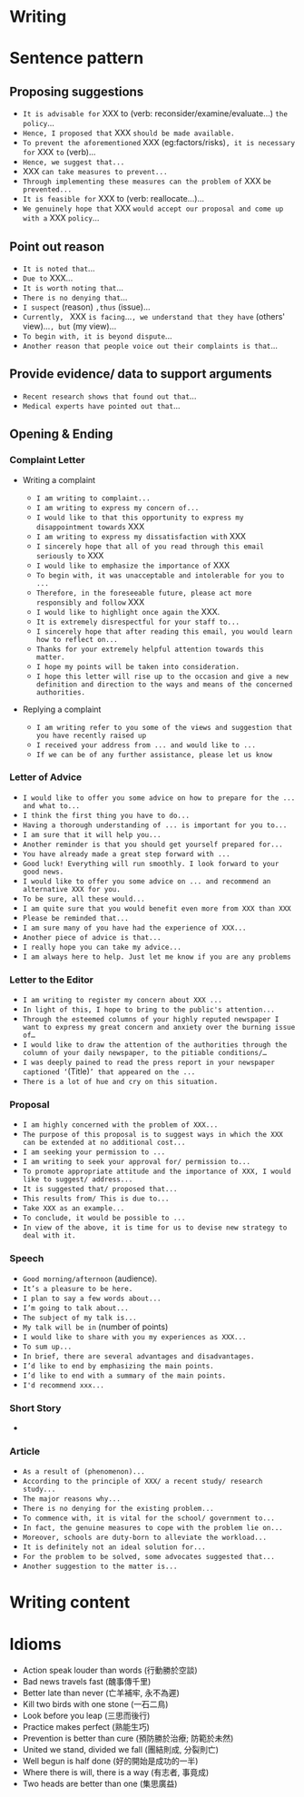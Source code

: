 # Writing

# Sentence pattern

## Proposing suggestions

* `It is advisable for` XXX to (verb: reconsider/examine/evaluate...) `the policy`...
* `Hence, I proposed that` XXX `should be made available.`
* `To prevent the aforementioned` XXX (eg:factors/risks)`, it is necessary for` XXX `to` (verb)...
* `Hence, we suggest that...`
* XXX `can take measures to prevent...`
* `Through implementing these measures can the problem of` XXX `be prevented...`
* `It is feasible for` XXX to (verb: reallocate...)...
* `We genuinely hope that` XXX `would accept our proposal and come up with a` XXX `policy`...

## Point out reason

* `It is noted that`...
* `Due to` XXX...
* `It is worth noting that`...
* `There is no denying that`...
* `I suspect` (reason) `,thus` (issue)...
* `Currently, ` XXX `is facing`...`, we understand that they have` (others' view)...`, but` (my view)...
* `To begin with, it is beyond dispute`...
* `Another reason that people voice out their complaints is that`...

## Provide evidence/ data to support arguments

* `Recent research shows that found out that`...
* `Medical experts have pointed out that`...

## Opening & Ending

### Complaint Letter

* Writing a complaint
    - `I am writing to complaint...`
    - `I am writing to express my concern of...`
    - `I would like to that this opportunity to express my disappointment towards` XXX
    - `I am writing to express my dissatisfaction with` XXX
    - `I sincerely hope that all of you read through this email seriously to` XXX
    - `I would like to emphasize the importance of` XXX
    - `To begin with, it was unacceptable and intolerable for you to ...`
    - `Therefore, in the foreseeable future, please act more responsibly and follow` XXX 
    - `I would like to highlight once again the` XXX.
    - `It is extremely disrespectful for your staff to...`
    - `I sincerely hope that after reading this email, you would learn how to reflect on...`
    - `Thanks for your extremely helpful attention towards this matter.`
    - `I hope my points will be taken into consideration.`
    - `I hope this letter will rise up to the occasion and give a new definition and direction to the ways and means of the concerned authorities.`

* Replying a complaint
    - `I am writing refer to you some of the views and suggestion that you have recently raised up`
    - `I received your address from ... and would like to ...`
    - `If we can be of any further assistance, please let us know`

### Letter of Advice

* `I would like to offer you some advice on how to prepare for the ... and what to...`
* `I think the first thing you have to do...`
* `Having a thorough understanding of ... is important for you to...`
* `I am sure that it will help you...`
* `Another reminder is that you should get yourself prepared for...`
* `You have already made a great step forward with ...`
* `Good luck! Everything will run smoothly. I look forward to your good news.`
* `I would like to offer you some advice on ... and recommend an alternative XXX for you.`
* `To be sure, all these would...`
* `I am quite sure that you would benefit even more from XXX than XXX `
* `Please be reminded that...`
* `I am sure many of you have had the experience of XXX...`
* `Another piece of advice is that...`
* `I really hope you can take my advice...`
* `I am always here to help. Just let me know if you are any problems`

### Letter to the Editor

* `I am writing to register my concern about XXX ...`
* `In light of this, I hope to bring to the public's attention...`
* `Through the esteemed columns of your highly reputed newspaper I want to express my great concern and anxiety over the burning issue of…`
* `I would like to draw the attention of the authorities through the column of your daily newspaper, to the pitiable conditions/…`
* `I was deeply pained to read the press report in your newspaper captioned ‘`(Title)`’ that appeared on the ...`
* `There is a lot of hue and cry on this situation.`

### Proposal
* `I am highly concerned with the problem of XXX...`
* `The purpose of this proposal is to suggest ways in which the XXX can be extended at no additional cost...`
* `I am seeking your permission to ...`
* `I am writing to seek your approval for/ permission to...`
* `To promote appropriate attitude and the importance of XXX, I would like to suggest/ address...`
* `It is suggested that/ proposed that...`
* `This results from/ This is due to...`
* `Take XXX as an example...`
* `To conclude, it would be possible to ...`
* `In view of the above, it is time for us to devise new strategy to deal with it.`

### Speech

* `Good morning/afternoon` (audience).
* `It’s a pleasure to be here.`
* `I plan to say a few words about...`
* `I’m going to talk about...`
* `The subject of my talk is...`
* `My talk will be in` (number of points)
* `I would like to share with you my experiences as XXX...`
* `To sum up...`
* `In brief, there are several advantages and disadvantages.`
* `I’d like to end by emphasizing the main points.`
* `I’d like to end with a summary of the main points.`
* `I'd recommend xxx...`

### Short Story
* 

### Article 
* `As a result of (phenomenon)...`
* `According to the principle of XXX/ a recent study/ research study...`
* `The major reasons why...`
* `There is no denying for the existing problem...`
* `To commence with, it is vital for the school/ government to...`
* `In fact, the genuine measures to cope with the problem lie on...`
* `Moreover, schools are duty-born to alleviate the workload...`
* `It is definitely not an ideal solution for...`
* `For the problem to be solved, some advocates suggested that...`
* `Another suggestion to the matter is...`

# Writing content

# Idioms

* Action speak louder than words (行動勝於空談)
* Bad news travels fast (醜事傳千里)
* Better late than never (亡羊補牢, 永不為遲)
* Kill two birds with one stone (一石二鳥)
* Look before you leap (三思而後行)
* Practice makes perfect (熟能生巧)
* Prevention is better than cure (預防勝於治療; 防範於未然)
* United we stand, divided we fall (團結則成, 分裂則亡)
* Well begun is half done (好的開始是成功的一半)
* Where there is will, there is a way (有志者, 事竟成)
* Two heads are better than one (集思廣益)
